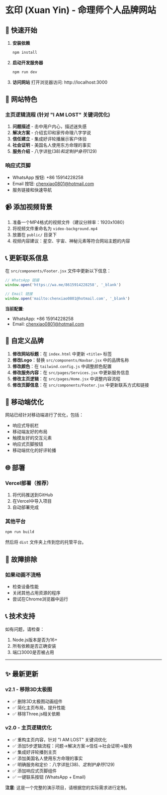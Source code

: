 # 玄印 (Xuan Yin) - 命理师个人品牌网站

## 🚀 快速开始

1. **安装依赖**
   ```bash
   npm install
   ```

2. **启动开发服务器**
   ```bash
   npm run dev
   ```

3. **访问网站**
   打开浏览器访问: http://localhost:3000

## 🎯 网站特色

### 主页逻辑流程 (针对 "I AM LOST" 关键词优化)
1. **问题描述** - 击中用户内心，描述迷失感
2. **解决方案** - 介绍玄印和家传命理八字学说
3. **信任建立** - 集成好评轮播展示客户体验
4. **社会证明** - 美国名人使用东方命理的事实
5. **服务介绍** - 八字详批($38)和定制护身符($129)

### 响应式页脚
- WhatsApp 按钮: +86 15914228258
- Email 按钮: chenxiao0801@hotmail.com
- 服务链接和快速导航

## 📹 添加视频背景

1. 准备一个MP4格式的视频文件（建议分辨率：1920x1080）
2. 将视频文件重命名为 `video-background.mp4`
3. 放置在 `public/` 目录下
4. 视频内容建议：星空、宇宙、神秘元素等符合网站主题的内容

## 📞 更新联系信息

在 `src/components/Footer.jsx` 文件中更新以下信息：

```javascript
// WhatsApp 链接
window.open('https://wa.me/8615914228258', '_blank')

// Email 链接  
window.open('mailto:chenxiao0801@hotmail.com', '_blank')
```

**当前配置**:
- WhatsApp: +86 15914228258
- Email: chenxiao0801@hotmail.com

## 🎨 自定义品牌

1. **修改网站标题**：在 `index.html` 中更新 `<title>` 标签
2. **修改Logo**：替换 `src/components/Navbar.jsx` 中的品牌名称
3. **修改颜色**：在 `tailwind.config.js` 中调整颜色配置
4. **修改服务内容**：在 `src/pages/Services.jsx` 中更新服务信息
5. **修改主页逻辑**：在 `src/pages/Home.jsx` 中调整内容流程
6. **修改页脚信息**：在 `src/components/Footer.jsx` 中更新联系方式和链接

## 📱 移动端优化

网站已经针对移动端进行了优化，包括：
- 响应式导航栏
- 移动端友好的布局
- 触摸友好的交互元素
- 响应式页脚按钮
- 移动端优化的好评轮播

## 🌐 部署

### Vercel部署（推荐）
1. 将代码推送到GitHub
2. 在Vercel中导入项目
3. 自动部署完成

### 其他平台
```bash
npm run build
```
然后将 `dist` 文件夹上传到您的托管平台。

## 🔧 故障排除

### 如果动画不流畅
- 检查设备性能
- 关闭其他占用资源的程序
- 尝试在Chrome浏览器中运行

## 📞 技术支持

如有问题，请检查：
1. Node.js版本是否为16+
2. 所有依赖是否正确安装
3. 端口3000是否被占用

---

## ✨ 最新更新

### v2.1 - 移除3D太极图
- ✅ 删除3D太极图动画组件
- ✅ 简化主页布局，提升性能
- ✅ 移除Three.js相关依赖

### v2.0 - 主页逻辑优化
- ✅ 重构主页内容，针对 "I AM LOST" 关键词优化
- ✅ 添加5步逻辑流程：问题→解决方案→信任→社会证明→服务
- ✅ 集成好评轮播到主页
- ✅ 添加美国名人使用东方命理的事实
- ✅ 明确服务和定价：八字详批($38)、定制护身符($129)
- ✅ 添加响应式页脚组件
- ✅ 一键联系按钮 (WhatsApp + Email)

**注意**: 这是一个完整的演示项目，请根据您的实际需求进行定制。 